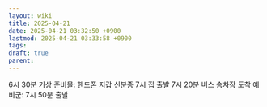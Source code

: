 ```yaml
---
layout: wiki
title: 2025-04-21
date: 2025-04-21 03:32:50 +0900
lastmod: 2025-04-21 03:33:58 +0900
tags: 
draft: true
parent: 
---
```

6시 30분 기상
준비물: 핸드폰 지갑 신분증
7시 집 출발
7시 20분 버스 승차장 도착
예비군: 7시 50분 출발
